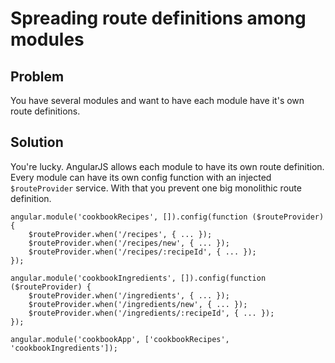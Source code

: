 # Spreading route definitions among modules

## Problem

You have several modules and want to have each module have it's own route definitions.

## Solution

You're lucky. AngularJS allows each module to have its own route definition. Every module can have its own config
function with an injected `$routeProvider` service. With that you prevent one big monolithic route definition.

~~~
angular.module('cookbookRecipes', []).config(function ($routeProvider) {
    $routeProvider.when('/recipes', { ... });
    $routeProvider.when('/recipes/new', { ... });
    $routeProvider.when('/recipes/:recipeId', { ... });
});

angular.module('cookbookIngredients', []).config(function ($routeProvider) {
    $routeProvider.when('/ingredients', { ... });
    $routeProvider.when('/ingredients/new', { ... });
    $routeProvider.when('/ingredients/:recipeId', { ... });
});

angular.module('cookbookApp', ['cookbookRecipes', 'cookbookIngredients']);
~~~
